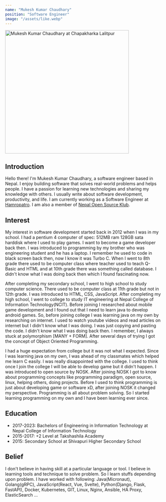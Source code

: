 ```yaml
---
name: "Mukesh Kumar Chaudhary"
position: "Software Engineer"
image: "/assets/like.webp"
---
```


<img
    class="about-image"
    width="400"
    height="400"
    src="/assets/like.webp"
    alt="Mukesh Kumar Chaudhary at Chapakharka Lalitpur"
/>

## Introduction

Hello there! I'm Mukesh Kumar Chaudhary, a software engineer based in Nepal. I enjoy building software that solves real-world problems and helps people. I have a passion for learning new technologies and sharing my knowledge with others. I usually write about software development, productivity, and life. I am currently working as a Software Engineer at [Hamropatro](https://www.hamropatro.com). I am also a member of [Nepal Open Source Klub](https://www.nosk.org.np/).

## Interest
My interest in software development started back in 2012 when I was in my school. I had a pentium 4 computer of spec: 512MB ram 128GB sata harddisk where I used to play games. I want to become a game developer back then. I was introduced to programming by my brother who was engineering student and he has a laptop. I remember he used to code in black screen back then, now I know it was Turbo C. When I went to 8th grade there used to be computer class where teacher used to teach Q-Basic and HTML and at 10th grade there was something called database. I didn't know what I was doing back then which I found fascinating now.


After completing my secondary school, I went to high school to study computer science. There used to be computer class at 11th grade but not in 12th grade. I was introduced to HTML, CSS, JavaScript. After completing my high school, I went to college to study IT engineering at Nepal College of Information Technology(NCIT). Before joining I researched about mobile game development and I found out that I need to learn java to develop android games. So, before joining college I was learning java on my own by researching on internet. I used to watch youtube videos and read articles on internet but I didn't know what I was doing. I was just copying and pasting the code. I didn't know what I was doing back then. I remember, I always stuck at polymorphism [MANY + FORM]. After several days of trying I got the concept of Object Oriented Programming.

I had a huge expectation from college but it was not what I expected. Since I was learning java on my own, I was ahead of my classmates which helped me learn C easily. I was really disappointed with the college. I used to think once I join the college I will be able to develop game but it didn't happen. I was introduced to open source by NOSK. After joining NOSK I got to know about programming concepts like programming paradigm, open source, linux, helping others, doing projects. Before I used to think programming is just about developing game or software xD, after joining NOSK it changed my perspective. Programming is all about problem solving. So I started learning programming on my own and I have been learning ever since.

## Education

- 2017-2023: Bachelors of Engineering in Information Technology at Nepal College of Information Technology
- 2015-2017: +2 Level at Takshashila Academy
- 2015: Secondary School at Shivapuri Higher Secondary School

## Belief

I don't believe in having skill at a particular language or tool. I believe in learning tools and technique to solve problem. So I learn stuffs depending upon problem. I have worked with following: Java(Micronaut), Golang(gRPC), JavaScript(React, Vue, Svelte), Python(Django, Flask, FastAPI), Docker, Kubernetes, GIT, Linux, Nginx, Ansible, HA Proxy, ElasticSearch ...